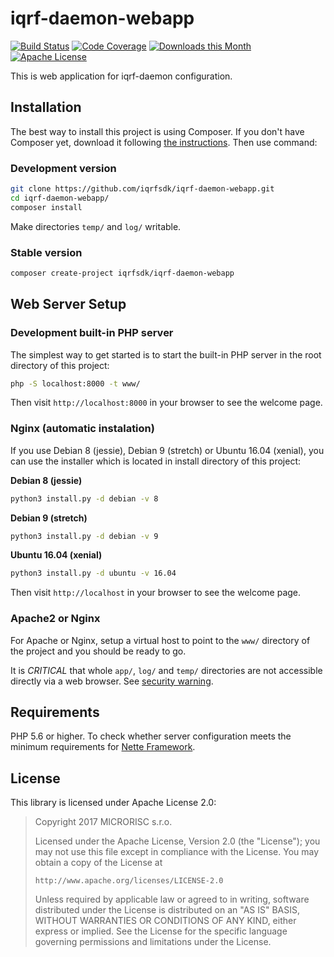 # iqrf-daemon-webapp

[![Build Status](https://travis-ci.org/iqrfsdk/iqrf-daemon-webapp.svg?branch=master)](https://travis-ci.org/iqrfsdk/iqrf-daemon-webapp)
[![Code Coverage](https://codecov.io/gh/iqrfsdk/iqrf-daemon-webapp/branch/master/graph/badge.svg)](https://codecov.io/gh/iqrfsdk/iqrf-daemon-webapp)
[![Downloads this Month](https://img.shields.io/packagist/dm/iqrfsdk/iqrf-daemon-webapp.svg)](https://packagist.org/packages/iqrfsdk/iqrf-daemon-webapp)
[![Apache License](https://img.shields.io/badge/license-APACHE2-blue.svg)](LICENSE)

This is web application for iqrf-daemon configuration.

## Installation

The best way to install this project is using Composer. If you don't have Composer yet, download it following [the instructions](https://doc.nette.org/composer). Then use command:

### Development version

```bash
git clone https://github.com/iqrfsdk/iqrf-daemon-webapp.git
cd iqrf-daemon-webapp/
composer install
```

Make directories `temp/` and `log/` writable.

### Stable version
```bash
composer create-project iqrfsdk/iqrf-daemon-webapp
```

## Web Server Setup

### Development built-in PHP server

The simplest way to get started is to start the built-in PHP server in the root directory of this project:

```bash
php -S localhost:8000 -t www/
```

Then visit `http://localhost:8000` in your browser to see the welcome page.

### Nginx (automatic instalation)

If you use Debian 8 (jessie), Debian 9 (stretch) or Ubuntu 16.04 (xenial), you can use the installer which is located in install directory of this project:

**Debian 8 (jessie)**
```bash
python3 install.py -d debian -v 8
```

**Debian 9 (stretch)**
```bash
python3 install.py -d debian -v 9
```

**Ubuntu 16.04 (xenial)**
```bash
python3 install.py -d ubuntu -v 16.04
```

Then visit `http://localhost` in your browser to see the welcome page.

### Apache2 or Nginx

For Apache or Nginx, setup a virtual host to point to the `www/` directory of the project and you should be ready to go.

It is *CRITICAL* that whole `app/`, `log/` and `temp/` directories are not accessible directly via a web browser. See [security warning](https://nette.org/security-warning).

## Requirements

PHP 5.6 or higher. To check whether server configuration meets the minimum requirements for [Nette Framework](https://doc.nette.org/2.4/requirements).

## License

This library is licensed under Apache License 2.0:

 > Copyright 2017 MICRORISC s.r.o.
 >
 > Licensed under the Apache License, Version 2.0 (the "License");
 > you may not use this file except in compliance with the License.
 > You may obtain a copy of the License at
 >
 >     http://www.apache.org/licenses/LICENSE-2.0
 >
 > Unless required by applicable law or agreed to in writing, software
 > distributed under the License is distributed on an "AS IS" BASIS,
 > WITHOUT WARRANTIES OR CONDITIONS OF ANY KIND, either express or implied.
 > See the License for the specific language governing permissions and
 > limitations under the License.
